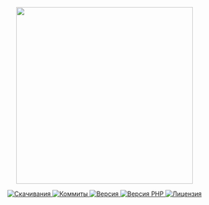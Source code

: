 <p align="center"><a href="https://www.localzet.com" target="_blank">
  <img src="https://static.zorin.space/media/logos/LocalzetGroup.png" width="400">
</a></p>

<p align="center">
  <a href="https://packagist.org/packages/triangle/console">
  <img src="https://img.shields.io/packagist/dt/triangle/console?label=%D0%A1%D0%BA%D0%B0%D1%87%D0%B8%D0%B2%D0%B0%D0%BD%D0%B8%D1%8F" alt="Скачивания">
</a>
  <a href="https://github.com/Triangle-org/Console">
  <img src="https://img.shields.io/github/commit-activity/t/Triangle-org/Console?label=%D0%9A%D0%BE%D0%BC%D0%BC%D0%B8%D1%82%D1%8B" alt="Коммиты">
</a>
  <a href="https://packagist.org/packages/triangle/console">
  <img src="https://img.shields.io/packagist/v/triangle/console?label=%D0%92%D0%B5%D1%80%D1%81%D0%B8%D1%8F" alt="Версия">
</a>
  <a href="https://packagist.org/packages/triangle/console">
  <img src="https://img.shields.io/packagist/dependency-v/triangle/console/php?label=PHP" alt="Версия PHP">
</a>
  <a href="https://github.com/Triangle-org/Console">
  <img src="https://img.shields.io/github/license/Triangle-org/Console?label=%D0%9B%D0%B8%D1%86%D0%B5%D0%BD%D0%B7%D0%B8%D1%8F" alt="Лицензия">
</a>
</p>
